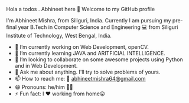 Hola a todos . Abhineet here 👋
Welcome to my GitHub profile

I'm Abhineet Mishra, from Siliguri, India. Currently I am pursuing my pre-final year B.Tech in Computer Science and Engineering 💻 from Siliguri Institute of Technology, West Bengal, India.


- 🔭 I’m currently working on Web Development, openCV.
- 🌱 I’m currently learning JAVA and ARITFICIAL INTELLIGENCE.
- 👯 I’m looking to collaborate on some awesome projects using Python and in Web Development.
- 💬 Ask me about anything. I'll try to solve problems of yours.
- 📫 How to reach me: 📧 abhineetmishra64@gmail.com
- 😄 Pronouns: he/him 🧑🏻
- ⚡ Fun fact: I ❤️ working from home😜
